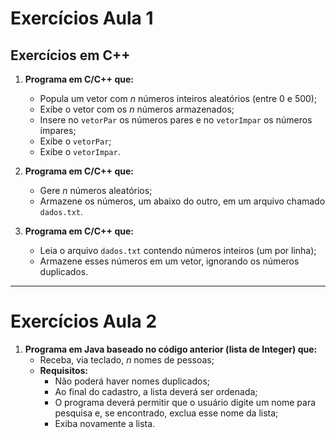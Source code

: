 # Exercícios Aula 1

## Exercícios em C++

1. **Programa em C/C++ que:**
   - Popula um vetor com _n_ números inteiros aleatórios (entre 0 e 500);
   - Exibe o vetor com os _n_ números armazenados;
   - Insere no `vetorPar` os números pares e no `vetorImpar` os números ímpares;
   - Exibe o `vetorPar`;
   - Exibe o `vetorImpar`.

2. **Programa em C/C++ que:**
   - Gere _n_ números aleatórios;
   - Armazene os números, um abaixo do outro, em um arquivo chamado `dados.txt`.

3. **Programa em C/C++ que:**
   - Leia o arquivo `dados.txt` contendo números inteiros (um por linha);
   - Armazene esses números em um vetor, ignorando os números duplicados.

---

# Exercícios Aula 2

1. **Programa em Java baseado no código anterior (lista de Integer) que:**
   - Receba, via teclado, _n_ nomes de pessoas;
   - **Requisitos:**
     - Não poderá haver nomes duplicados;
     - Ao final do cadastro, a lista deverá ser ordenada;
     - O programa deverá permitir que o usuário digite um nome para pesquisa e, se encontrado, exclua esse nome da lista;
     - Exiba novamente a lista.
